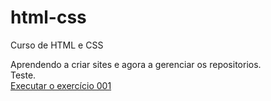 # html-css
 Curso de HTML e CSS

Aprendendo a criar sites e agora a gerenciar os repositorios. <br>
Teste. <br>
<a href="file:///C:/Users/Rafa/Desktop/curso-tecnologia/html-css/exercicios/001/indesx.html"> Executar o exercício 001 </a>